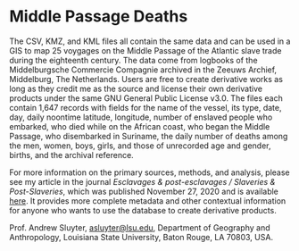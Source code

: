 # Middle Passage Deaths

The CSV, KMZ, and KML files all contain the same data and can be used in a GIS to map 25 voygages on the Middle Passage of the Atlantic slave trade during the eighteenth century. The data come from logbooks of the Middelburgsche Commercie Compagnie archived in the Zeeuws Archief, Middelburg, The Netherlands. Users are free to create derivative works as long as they credit me as the source and license their own derivative products under the same GNU General Public License v3.0. The files each contain 1,647 records with fields for the name of the vessel, its type, date, day, daily noontime latitude, longitude, number of enslaved people who embarked, who died while on the African coast, who began the Middle Passage, who disembarked in Suriname, the daily number of deaths among the men, women, boys, girls, and those of unrecorded age and gender, births, and the archival reference.

For more information on the primary sources, methods, and analysis, please see my article in the journal *Esclavages & post-esclavages / Slaveries & Post-Slaveries*, which was published November 27, 2020 and is available [here](https://journals.openedition.org/slaveries/2192). It provides more complete metadata and other contextual information for anyone who wants to use the database to create derivative products.

Prof. Andrew Sluyter, asluyter@lsu.edu, Department of Geography and Anthropology, Louisiana State University, Baton Rouge, LA 70803, USA.
